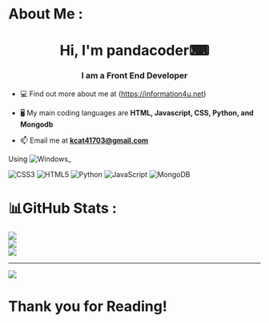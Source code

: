 # About Me :
<h1 align="center">Hi, I'm pandacoder⌨</h1>
<h3 align="center">I am a Front End Developer</h3>

- 💻 Find out more about me at (https://information4u.net)

- 🖥️ My main coding languages are **HTML, Javascript, CSS, Python, and Mongodb**

- 📫 Email me at **kcat41703@gmail.com**

Using
![Windows](https://img.shields.io/badge/Windows-0078D6?style=for-the-badge&logo=windows&logoColor=white)_

![CSS3](https://img.shields.io/badge/css3-%231572B6.svg?style=for-the-badge&logo=css3&logoColor=white) ![HTML5](https://img.shields.io/badge/html5-%23E34F26.svg?style=for-the-badge&logo=html5&logoColor=white) ![Python](https://img.shields.io/badge/python-3670A0?style=for-the-badge&logo=python&logoColor=ffdd54) ![JavaScript](https://img.shields.io/badge/javascript-%23323330.svg?style=for-the-badge&logo=javascript&logoColor=%23F7DF1E) ![MongoDB](https://img.shields.io/badge/MongoDB-%234ea94b.svg?style=for-the-badge&logo=mongodb&logoColor=white) 
# 📊GitHub Stats :
![](https://github-readme-stats.vercel.app/api?username=pandacoder123&theme=vision-friendly-dark&hide_border=false&include_all_commits=false&count_private=false)<br/>
![](https://github-readme-streak-stats.herokuapp.com/?user=pandacoder123&theme=vision-friendly-dark&hide_border=false)<br/>
![](https://github-readme-stats.vercel.app/api/top-langs/?username=pandacoder123&theme=vision-friendly-dark&hide_border=false&include_all_commits=false&count_private=false&layout=compact)

---
[![](https://visitcount.itsvg.in/api?id=pandacoder123&icon=0&color=0)](https://visitcount.itsvg.in)

# Thank you for Reading!
